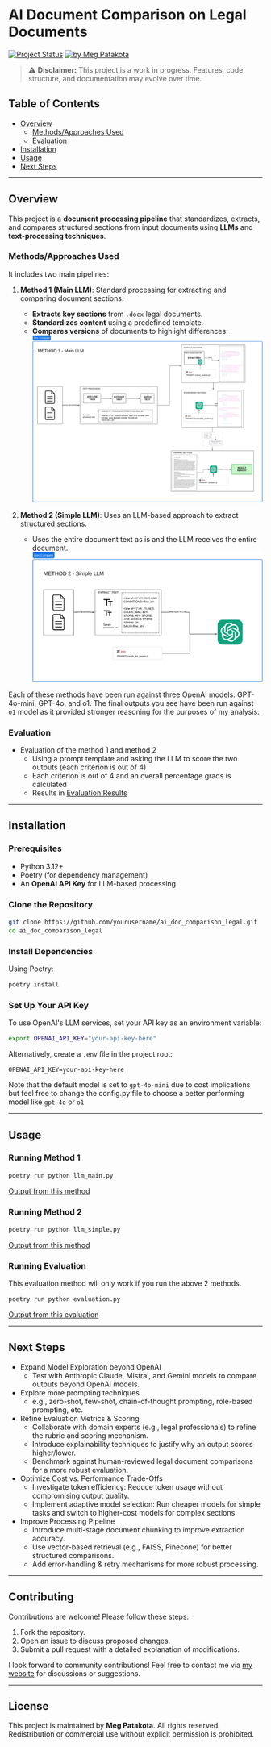 # AI Document Comparison on Legal Documents

[![Project Status](https://img.shields.io/badge/Status-In%20Development-orange)]()
[![by Meg Patakota](https://img.shields.io/badge/by-Meg%20Patakota-blue)](https://megpatakota.co.uk)

> ⚠️ **Disclaimer:** This project is a work in progress. Features, code structure, and documentation may evolve over time.

## Table of Contents
- [Overview](#overview)
    - [Methods/Approaches Used](#methodsapproaches-used)
    - [Evaluation](#evaluation)
- [Installation](#installation)
- [Usage](#usage)
- [Next Steps](#next-steps)

---

## Overview

This project is a **document processing pipeline** that standardizes, extracts, and compares structured sections from input documents using **LLMs** and **text-processing techniques**. 

### Methods/Approaches Used

It includes two main pipelines:
1. **Method 1 (Main LLM)**: Standard processing for extracting and comparing document sections.
    - **Extracts key sections** from `.docx` legal documents.
    - **Standardizes content** using a predefined template.
    - **Compares versions** of documents to highlight differences.
![Process Diagram - Main LLM](./images/mainllm.png)

2. **Method 2 (Simple LLM)**: Uses an LLM-based approach to extract structured sections.
    - Uses the entire document text as is and the LLM receives the entire document.
![Process Diagram - Simple LLM](./images/simplellm.png)

Each of these methods have been run against three OpenAI models: GPT-4o-mini, GPT-4o, and o1. The final outputs you see have been run against `o1` model as it provided stronger reasoning for the purposes of my analysis.

### Evaluation
- Evaluation of the method 1 and method 2
    - Using a prompt template and asking the LLM to score the two outputs (each criterion is out of 4)
    - Each criterion is out of 4 and an overall percentage grads is calculated
    - Results in [Evaluation Results](./data/output/evaluation_results.json)

---

## Installation

### Prerequisites
- Python 3.12+
- Poetry (for dependency management)
- An **OpenAI API Key** for LLM-based processing

### Clone the Repository

```bash
git clone https://github.com/yourusername/ai_doc_comparison_legal.git
cd ai_doc_comparison_legal
```

### Install Dependencies
Using Poetry:

```bash
poetry install
```

### Set Up Your API Key

To use OpenAI's LLM services, set your API key as an environment variable:

```bash
export OPENAI_API_KEY="your-api-key-here"
```

Alternatively, create a `.env` file in the project root:

```
OPENAI_API_KEY=your-api-key-here
```
Note that the default model is set to `gpt-4o-mini` due to cost implications but feel free to change the config.py file to choose a better performing model like `gpt-4o` or `o1`

---

## Usage

### Running Method 1 
```bash
poetry run python llm_main.py 
```
[Output from this method](data/output/final_output_main_llm.txt)

### Running Method 2 
```bash
poetry run python llm_simple.py 
```
[Output from this method](data/output/final_output_simple_llm.txt)

### Running Evaluation
This evaluation method will only work if you run the above 2 methods.
```bash
poetry run python evaluation.py
```
[Output from this evaluation](data/output/evaluation_results.json)


---
## Next Steps
- Expand Model Exploration beyond OpenAI
    - Test with Anthropic Claude, Mistral, and Gemini models to compare outputs beyond OpenAI models.
- Explore more prompting techniques
    - e.g., zero-shot, few-shot, chain-of-thought prompting, role-based prompting, etc.
- Refine Evaluation Metrics & Scoring
    - Collaborate with domain experts (e.g., legal professionals) to refine the rubric and scoring mechanism.
    - Introduce explainability techniques to justify why an output scores higher/lower.
    - Benchmark against human-reviewed legal document comparisons for a more robust evaluation.
- Optimize Cost vs. Performance Trade-Offs
    - Investigate token efficiency: Reduce token usage without compromising output quality.
    - Implement adaptive model selection: Run cheaper models for simple tasks and switch to higher-cost models for complex sections.
- Improve Processing Pipeline
    - Introduce multi-stage document chunking to improve extraction accuracy.
    - Use vector-based retrieval (e.g., FAISS, Pinecone) for better structured comparisons.
    - Add error-handling & retry mechanisms for more robust processing.

---

## Contributing

Contributions are welcome! Please follow these steps:
1. Fork the repository.
2. Open an issue to discuss proposed changes.
3. Submit a pull request with a detailed explanation of modifications.

I look forward to community contributions! Feel free to contact me via [my website](https://megpatakota.co.uk) for discussions or suggestions.

---

## License

This project is maintained by **Meg Patakota**. All rights reserved. Redistribution or commercial use without explicit permission is prohibited.
